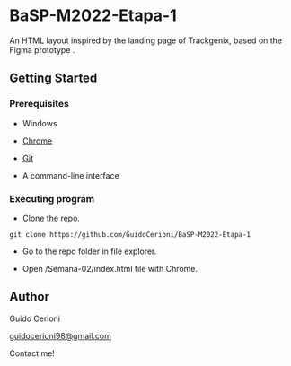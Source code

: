 # BaSP-M2022-Etapa-1

An HTML layout inspired by the landing page of Trackgenix, based on the Figma prototype .

## Getting Started

### Prerequisites

- Windows

- [Chrome](https://www.google.com/chrome/browser/desktop/)

- [Git](https://git-scm.com/downloads)

- A command-line interface

### Executing program

- Clone the repo.

```
git clone https://github.com/GuidoCerioni/BaSP-M2022-Etapa-1
```

- Go to the repo folder in file explorer.

- Open /Semana-02/index.html file with Chrome.

## Author

Guido Cerioni

guidocerioni98@gmail.com

Contact me!
